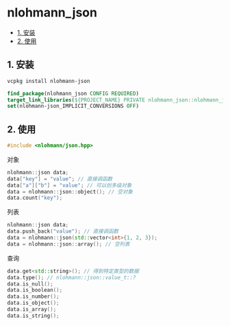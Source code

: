 # nlohmann_json

- [1. 安装](#1-安装)
- [2. 使用](#2-使用)

## 1. 安装

```sh
vcpkg install nlohmann-json
```

```cmake
find_package(nlohmann_json CONFIG REQUIRED)
target_link_libraries(${PROJECT_NAME} PRIVATE nlohmann_json::nlohmann_json)
set(nlohmann-json_IMPLICIT_CONVERSIONS OFF)
```

## 2. 使用

```cpp
#include <nlohmann/json.hpp>
```

对象

```cpp
nlohmann::json data;
data["key"] = "value"; // 直接调函数
data["a"]["b"] = "value"; // 可以创多级对象
data = nlohmann::json::object(); // 空对象
data.count("key");
```

列表

```cpp
nlohmann::json data;
data.push_back("value"); // 直接调函数
data = nlohmann::json(std::vector<int>{1, 2, 3});
data = nlohmann::json::array(); // 空列表
```

查询

```cpp
data.get<std::string>(); // 得到特定类型的数据
data.type(); // nlohmann::json::value_t::?
data.is_null();
data.is_boolean();
data.is_number();
data.is_object();
data.is_array();
data.is_string();
```
